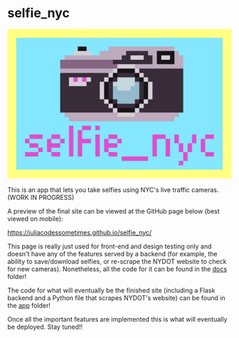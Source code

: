 # selfie_nyc

![banner](https://github.com/juliacodessometimes/selfie_nyc/blob/main/docs/assets/banner.png)

This is an app that lets you take selfies using NYC's live traffic cameras. (WORK IN PROGRESS)

A preview of the final site can be viewed at the GitHub page below (best viewed on mobile):

https://juliacodessometimes.github.io/selfie_nyc/ 

This page is really just used for front-end and design testing only and doesn't have any of the features served by a backend (for example, the ability to save/download selfies, or re-scrape the NYDOT website to check for new cameras). Nonetheless, all the code for it can be found in the [docs](https://github.com/juliacodessometimes/selfie_nyc/tree/main/docs) folder!


The code for what will eventually be the finished site (including a Flask backend and a Python file that scrapes NYDOT's website) can be found in the [app](https://github.com/juliacodessometimes/selfie_nyc/tree/main/app) folder! 

Once all the important features are implemented this is what will eventually be deployed. Stay tuned!!


